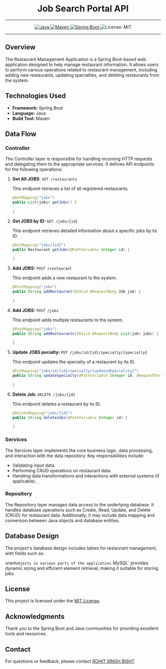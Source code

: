 # <h1 align = "center"> Job Search Portal API </h1>
___ 
<p align="center">
<a href="Java url">
    <img alt="Java" src="https://img.shields.io/badge/Java->=8-darkblue.svg" />
</a>
<a href="Maven url" >
    <img alt="Maven" src="https://img.shields.io/badge/maven-4.0-brightgreen.svg" />
</a>
<a href="Spring Boot url" >
    <img alt="Spring Boot" src="https://img.shields.io/badge/Spring Boot-3.1.3-brightgreen.svg" />
</a>
    <img alt = "License: MIT" src="https://img.shields.io/badge/License-MIT-yellow.svg" />
    </a>
</p>


---

<p align="left">

## Overview

The Restaurant Management Application is a Spring Boot-based web application designed to help manage restaurant information. It allows users to perform various operations related to restaurant management, including adding new restaurants, updating specialties, and deleting restaurants from the system.

## Technologies Used

- **Framework:** Spring Boot
- **Language:** Java
- **Build Tool:** Maven

## Data Flow

### Controller

The Controller layer is responsible for handling incoming HTTP requests and delegating them to the appropriate services. It defines API endpoints for the following operations:

1. **Get All JOBS:** `GET /restaurants`
   
   This endpoint retrieves a list of all registered restaurants.

   ```java
   @GetMapping("jobs")
   public List<jobs> getJobs() {
       
   }
   ```

2. **Get JOBS by ID:** `GET /jobs/{id}`

   This endpoint retrieves detailed information about a specific jobs by its ID.

   ```java
   @GetMapping("jobs/{id}")
   public Restaurant getJobs(@PathVariable Integer id) {
      
   }
   ```

3. **Add JOBS:** `POST /restaurant`

   This endpoint adds a new restaurant to the system.

   ```java
   @PostMapping("jobs")
   public String addRestaurant(@Valid @RequestBody Job job) {
    
   }
   ```

4. **Add JOBS:** `POST /jobs`

   This endpoint adds multiple restaurants to the system.

   ```java
   @PostMapping("jobs")
   public String addRestaurants(@Valid @RequestBody List<job> jobs) {
       
   }
   ```

5. **Update JOBS pecialty:** `PUT /jobs/id/{id}/specialty/{specialty}`

   This endpoint updates the specialty of a restaurant by its ID.

   ```java
   @PutMapping("jobs/id/{id}/specialty/{updatedSpeciality}")
   public String updateSpecialty(@PathVariable Integer id, @RequestParam String updadteSpecial) {
       
   }
   ```

6. **Delete Job:** `DELETE /jobs/{id}`

   This endpoint deletes a restaurant by its ID.

   ```java
   @DeleteMapping("jobs/{id}")
   public String deleteJobs(@PathVariable Integer id) {
       
   }
   ```

### Services

The Services layer implements the core business logic, data processing, and interaction with the data repository. Key responsibilities include:

- Validating input data.
- Performing CRUD operations on restaurant data.
- Handling data transformations and interactions with external systems (if applicable).

### Repository

The Repository layer manages data access to the underlying database. It handles database operations such as Create, Read, Update, and Delete (CRUD) for restaurant data. Additionally, it may include data mapping and conversion between Java objects and database entities.

## Database Design

The project's database design includes tables for restaurant management, with fields such as:

urant` objects in various parts of the application. `MySQL` provides dynamic sizing and efficient element retrieval, making it suitable for storing jobs

## License

This project is licensed under the [MIT License](LICENSE).

## Acknowledgments

Thank you to the Spring Boot and Java communities for providing excellent tools and resources.

## Contact
For questions or feedback, please contact [ROHIT SINGH BISHT](rohitbisht3502.com)



